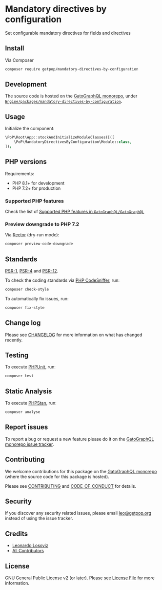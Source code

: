 # Mandatory directives by configuration

<!--
[![Build Status][ico-travis]][link-travis]
[![Quality Score][ico-code-quality]][link-code-quality]
[![Software License][ico-license]](LICENSE.md)
[![Latest Version on Packagist][ico-version]][link-packagist]
[![Coverage Status][ico-scrutinizer]][link-scrutinizer]
[![Total Downloads][ico-downloads]][link-downloads]
-->

Set configurable mandatory directives for fields and directives

## Install

Via Composer

``` bash
composer require getpop/mandatory-directives-by-configuration
```

## Development

The source code is hosted on the [GatoGraphQL monorepo](https://github.com/GatoGraphQL/GatoGraphQL), under [`Engine/packages/mandatory-directives-by-configuration`](https://github.com/GatoGraphQL/GatoGraphQL/tree/master/layers/Engine/packages/mandatory-directives-by-configuration).

## Usage

Initialize the component:

``` php
\PoP\Root\App::stockAndInitializeModuleClasses([([
    \PoP\MandatoryDirectivesByConfiguration\Module::class,
]);
```

## PHP versions

Requirements:

- PHP 8.1+ for development
- PHP 7.2+ for production

### Supported PHP features

Check the list of [Supported PHP features in `GatoGraphQL/GatoGraphQL`](https://github.com/GatoGraphQL/GatoGraphQL/blob/master/docs/supported-php-features.md)

### Preview downgrade to PHP 7.2

Via [Rector](https://github.com/rectorphp/rector) (dry-run mode):

```bash
composer preview-code-downgrade
```

## Standards

[PSR-1](https://www.php-fig.org/psr/psr-1), [PSR-4](https://www.php-fig.org/psr/psr-4) and [PSR-12](https://www.php-fig.org/psr/psr-12).

To check the coding standards via [PHP CodeSniffer](https://github.com/squizlabs/PHP_CodeSniffer), run:

``` bash
composer check-style
```

To automatically fix issues, run:

``` bash
composer fix-style
```

## Change log

Please see [CHANGELOG](CHANGELOG.md) for more information on what has changed recently.

## Testing

To execute [PHPUnit](https://phpunit.de/), run:

``` bash
composer test
```

## Static Analysis

To execute [PHPStan](https://github.com/phpstan/phpstan), run:

``` bash
composer analyse
```

## Report issues

To report a bug or request a new feature please do it on the [GatoGraphQL monorepo issue tracker](https://github.com/GatoGraphQL/GatoGraphQL/issues).

## Contributing

We welcome contributions for this package on the [GatoGraphQL monorepo](https://github.com/GatoGraphQL/GatoGraphQL) (where the source code for this package is hosted).

Please see [CONTRIBUTING](CONTRIBUTING.md) and [CODE_OF_CONDUCT](CODE_OF_CONDUCT.md) for details.

## Security

If you discover any security related issues, please email leo@getpop.org instead of using the issue tracker.

## Credits

- [Leonardo Losoviz][link-author]
- [All Contributors][link-contributors]

## License

GNU General Public License v2 (or later). Please see [License File](LICENSE.md) for more information.

[ico-version]: https://img.shields.io/packagist/v/getpop/mandatory-directives-by-configuration.svg?style=flat-square
[ico-license]: https://img.shields.io/badge/license-GPLv2-brightgreen.svg?style=flat-square
[ico-travis]: https://img.shields.io/travis/getpop/mandatory-directives-by-configuration/master.svg?style=flat-square
[ico-scrutinizer]: https://img.shields.io/scrutinizer/coverage/g/getpop/mandatory-directives-by-configuration.svg?style=flat-square
[ico-code-quality]: https://img.shields.io/scrutinizer/g/getpop/mandatory-directives-by-configuration.svg?style=flat-square
[ico-downloads]: https://img.shields.io/packagist/dt/getpop/mandatory-directives-by-configuration.svg?style=flat-square

[link-packagist]: https://packagist.org/packages/getpop/mandatory-directives-by-configuration
[link-travis]: https://travis-ci.org/getpop/mandatory-directives-by-configuration
[link-scrutinizer]: https://scrutinizer-ci.com/g/getpop/mandatory-directives-by-configuration/code-structure
[link-code-quality]: https://scrutinizer-ci.com/g/getpop/mandatory-directives-by-configuration
[link-downloads]: https://packagist.org/packages/getpop/mandatory-directives-by-configuration
[link-author]: https://github.com/leoloso
[link-contributors]: ../../../../../../contributors
